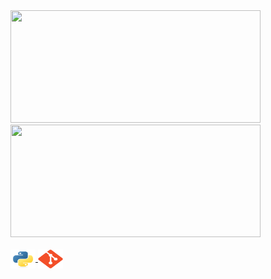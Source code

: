 <div>
  <a href = "https://ayo.so/yuriikklk">
  <img height="180em" width="400em" src="https://github-readme-stats.vercel.app/api?username=yuriigu&show_icons=true&theme=vision-friendly-dark&include_all_commits=true&count_private=true"/>
  <img border-radius="5%" height="180em" width="400em" src="https://github-readme-stats.vercel.app/api/top-langs/?username=yuriigu&layout=compact&langs_count=7&theme=vision-friendly-dark"/>
</div>

<div style="display: inline_block"><br>
  <img align="center" alt="yuriigu-Python" height="30" width="40" src="https://raw.githubusercontent.com/devicons/devicon/master/icons/python/python-original.svg">
  <img align="center" alt="yurii-React" height="30" width="40" src="https://raw.githubusercontent.com/devicons/devicon/00f02ef57fb7601fd1ddcc2fe6fe670fef3ae3e4/icons/git/git-original.svg">
</div>
